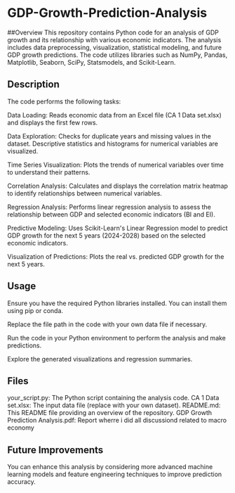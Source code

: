 # GDP-Growth-Prediction-Analysis


##Overview
This repository contains Python code for an analysis of GDP growth and its relationship with various economic indicators. The analysis includes data preprocessing, visualization, statistical modeling, and future GDP growth predictions. The code utilizes libraries such as NumPy, Pandas, Matplotlib, Seaborn, SciPy, Statsmodels, and Scikit-Learn.

## Description
The code performs the following tasks:

Data Loading: Reads economic data from an Excel file (CA 1 Data set.xlsx) and displays the first few rows.

Data Exploration: Checks for duplicate years and missing values in the dataset. Descriptive statistics and histograms for numerical variables are visualized.

Time Series Visualization: Plots the trends of numerical variables over time to understand their patterns.

Correlation Analysis: Calculates and displays the correlation matrix heatmap to identify relationships between numerical variables.

Regression Analysis: Performs linear regression analysis to assess the relationship between GDP and selected economic indicators (BI and EI).

Predictive Modeling: Uses Scikit-Learn's Linear Regression model to predict GDP growth for the next 5 years (2024-2028) based on the selected economic indicators.

Visualization of Predictions: Plots the real vs. predicted GDP growth for the next 5 years.

## Usage
Ensure you have the required Python libraries installed. You can install them using pip or conda.

Replace the file path in the code with your own data file if necessary.

Run the code in your Python environment to perform the analysis and make predictions.

Explore the generated visualizations and regression summaries.


## Files
your_script.py: The Python script containing the analysis code.
CA 1 Data set.xlsx: The input data file (replace with your own dataset).
README.md: This README file providing an overview of the repository.
GDP Growth Prediction Analysis.pdf: Report wherre i did all discussiond related to macro economy


## Future Improvements
You can enhance this analysis by considering more advanced machine learning models and feature engineering techniques to improve prediction accuracy.